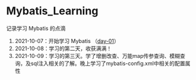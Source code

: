 # Mybatis_Learning
记录学习 Mybatis 的点滴

1. 2021-10-07：开始学习 Mybatis （[day-01](https://github.com/HildaM/Mybatis_Learning/tree/master/mybatis-01-Starting)）
2. 2021-10-08：学习的第二天，收获满满！
3. 2021-10-09：学习的第三天。学了增删改查、万能map传参查询、模糊查询，及sql注入相关的了解。晚上学习了mybatis-config.xml中相关的配置属性
